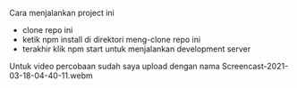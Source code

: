 Cara menjalankan project ini 
- clone repo ini
- ketik npm install di direktori meng-clone repo ini
- terakhir klik npm start untuk menjalankan development server


Untuk video percobaan sudah saya upload dengan nama Screencast-2021-03-18-04-40-11.webm
